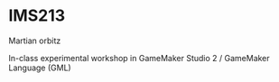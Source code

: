 # IMS213
Martian orbitz

In-class experimental workshop in GameMaker Studio 2 / GameMaker Language (GML)
